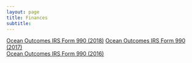 ```yaml
---
layout: page 
title: Finances
subtitle:
---
```

<a href="https://s3-us-west-2.amazonaws.com/staticassets.oceanoutcomes.org/supporting+documents/Finances/O2+2018+990+Public+Disclosure.pdf" target="blank">Ocean Outcomes IRS Form 990 (2018)</a>
<a href="https://s3-us-west-2.amazonaws.com/staticassets.oceanoutcomes.org/supporting+documents/Finances/O2+2017+990+Public+Disclosure.pdf" target="blank">Ocean Outcomes IRS Form 990 (2017)</a>  
<a href="https://s3-us-west-2.amazonaws.com/staticassets.oceanoutcomes.org/supporting+documents/Finances/O2+2016+990+Public+Disclosure.pdf" target="blank">Ocean Outcomes IRS Form 990 (2016)</a>
